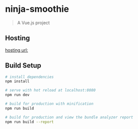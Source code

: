 # ninja-smoothie

> A Vue.js project
## Hosting

[hosting url:](https://ninja-smoothie-249a7.firebaseapp.com/#/)
## Build Setup

``` bash
# install dependencies
npm install

# serve with hot reload at localhost:8080
npm run dev

# build for production with minification
npm run build

# build for production and view the bundle analyzer report
npm run build --report
```

